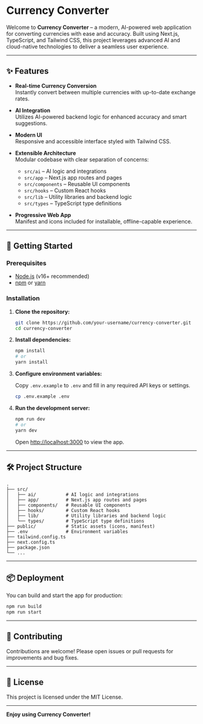 # Currency Converter

Welcome to **Currency Converter** – a modern, AI-powered web application for converting currencies with ease and accuracy. Built using Next.js, TypeScript, and Tailwind CSS, this project leverages advanced AI and cloud-native technologies to deliver a seamless user experience.

---

## ✨ Features

- **Real-time Currency Conversion**  
  Instantly convert between multiple currencies with up-to-date exchange rates.

- **AI Integration**  
  Utilizes AI-powered backend logic for enhanced accuracy and smart suggestions.

- **Modern UI**  
  Responsive and accessible interface styled with Tailwind CSS.

- **Extensible Architecture**  
  Modular codebase with clear separation of concerns:  
  - `src/ai` – AI logic and integrations  
  - `src/app` – Next.js app routes and pages  
  - `src/components` – Reusable UI components  
  - `src/hooks` – Custom React hooks  
  - `src/lib` – Utility libraries and backend logic  
  - `src/types` – TypeScript type definitions

- **Progressive Web App**  
  Manifest and icons included for installable, offline-capable experience.

---

## 🚀 Getting Started

### Prerequisites

- [Node.js](https://nodejs.org/) (v16+ recommended)
- [npm](https://www.npmjs.com/) or [yarn](https://yarnpkg.com/)

### Installation

1. **Clone the repository:**

   ```sh
   git clone https://github.com/your-username/currency-converter.git
   cd currency-converter
   ```

2. **Install dependencies:**

   ```sh
   npm install
   # or
   yarn install
   ```

3. **Configure environment variables:**

   Copy `.env.example` to `.env` and fill in any required API keys or settings.

   ```sh
   cp .env.example .env
   ```

4. **Run the development server:**

   ```sh
   npm run dev
   # or
   yarn dev
   ```

   Open [http://localhost:3000](http://localhost:3000) to view the app.

---

## 🛠️ Project Structure

```
.
├── src/
│   ├── ai/           # AI logic and integrations
│   ├── app/          # Next.js app routes and pages
│   ├── components/   # Reusable UI components
│   ├── hooks/        # Custom React hooks
│   ├── lib/          # Utility libraries and backend logic
│   └── types/        # TypeScript type definitions
├── public/           # Static assets (icons, manifest)
├── .env              # Environment variables
├── tailwind.config.ts
├── next.config.ts
├── package.json
└── ...
```

---

## 📦 Deployment

You can build and start the app for production:

```sh
npm run build
npm run start
```

---

## 🤝 Contributing

Contributions are welcome! Please open issues or pull requests for improvements and bug fixes.

---

## 📄 License

This project is licensed under the MIT License.

---

**Enjoy using Currency Converter!**